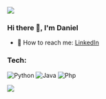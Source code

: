 <a href="https://www.linkedin.com/in/daniel-melentovytch-santos/" target="blank"><img align="center" src="https://img.shields.io/badge/linkedin-%230077B5.svg?style=for-the-badge&logo=linkedin&logoColor=white"></a>

### Hi there 👋, I'm Daniel

-  📱 How to reach me: [LinkedIn](https://www.linkedin.com/in/daniel-melentovytch-santos/)

<h3 align="left">Tech:</h3>

<!-- ![JavaScript](https://img.shields.io/badge/javascript-%23323330.svg?style=for-the-badge&logo=javascript&logoColor=%23F7DF1E) -->
![Python](https://img.shields.io/badge/python-3670A0?style=for-the-badge&logo=python&logoColor=ffdd54) 
![Java](https://img.shields.io/badge/java-%23ED8B00.svg?style=for-the-badge&logo=openjdk&logoColor=white) 
![Php](https://img.shields.io/badge/PHP-777BB4?style=for-the-badge&logo=php&logoColor=white)
<!-- ![HTML5](https://img.shields.io/badge/html5-%23E34F26.svg?style=for-the-badge&logo=html5&logoColor=white)
![CSS3](https://img.shields.io/badge/css3-%231572B6.svg?style=for-the-badge&logo=css3&logoColor=white) -->
<!-- ![TypeScript](https://img.shields.io/badge/typescript-%23007ACC.svg?style=for-the-badge&logo=typescript&logoColor=white) ![MySQL](https://img.shields.io/badge/mysql-%2300f.svg?style=for-the-badge&logo=mysql&logoColor=white) -->

<!--<h4 align="left">Frameworks:</h4>

![Spring](https://img.shields.io/badge/spring-%236DB33F.svg?style=for-the-badge&logo=spring&logoColor=white) ![React](https://img.shields.io/badge/react-%2320232a.svg?style=for-the-badge&logo=react&logoColor=%2361DAFB) ![NodeJS](https://img.shields.io/badge/node.js-6DA55F?style=for-the-badge&logo=node.js&logoColor=white) ![Next JS](https://img.shields.io/badge/Next-black?style=for-the-badge&logo=next.js&logoColor=white) -->

![](https://komarev.com/ghpvc/?username=dan-tovytch)
